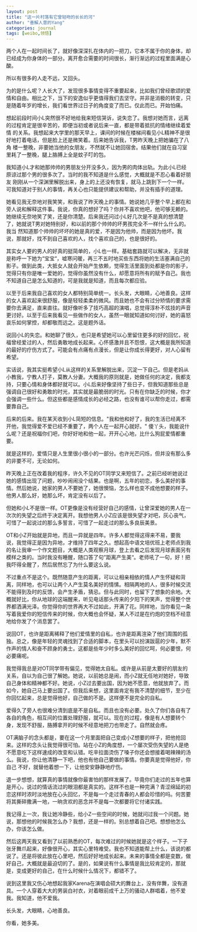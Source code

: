 ```yaml
---
layout: post
title: "这一片村落有它曾轻吻的长长的河"
author: "善解人意的Yang"
categories: journal
tags: [weibo,领悟]
---
```


两个人在一起时间长了，就好像深深扎在体内的一把刀，它本不属于你的身体，却已经成为你身体的一部分。离开愈合需要的时间很长，渐行渐远的过程里面满是心酸。

所以有很多的人走不远，又回头。

为的是什么呢？人长大了，发现很多事情变得不重要起来，比如我们曾经歌颂的爱情和自由。相比之下，当下的安逸似乎更值得我们去坚守。并非是消极的转变，只是随着年岁的增长，我们看世界过日子的角度变了而已。仅此而已。开始怕痛。

想起前段时间小L突然很不好地给我来短信哭诉，说失恋了。我想对她而言，远离的过程肯定是很辛苦的，即便当初或者说后来一直，都是带着抵抗的情绪继续着爱情 的关系。我想起来大学里的那天早上，课间的时候在楼梯间看见小L精神不是很好地打着电话，但是脸上还是微笑着。后来她告诉我，T男昨天晚上把她骗在了八角 楼一整晚，非要她当他的女朋友，不然就不让她回宿舍。结果他们就在自习室里耗了一整晚，腿上胳膊上全是蚊子叮的包。

我知道小L才和她那帅帅的男朋友分开没多久，因为男的肉体出轨。为此小L已经原谅过那个男的很多次了。当时的我不知道是什么感觉，大概就是不忍心看着好朋友 刚刚从一个深渊里解脱出来，身上的上还没有恢复，就马上跳到下一个一样。可我知道对于别人的事情，再关心也只能提供建议和帮助，并没有插手的道理。

她看见我无奈地对我笑笑，和我说了昨天晚上的事情。她说她几乎整个早上都在和旁人说和解释这件事。我说，你真的想好了吗？你并不喜欢他吧，他可够无赖的。她继续无奈地笑了笑，还是你清楚。后来我还问过小L好几次是不是真的想清楚了，她就说T男对她特别好，和以前的那个帅帅的坏男孩完全不一样什么什么的。我当 然知道那个帅帅的坏坏的她是真的爱，不是因为他帅，而是因为他坏。我说，那就好，找不到自己喜欢的人，找个喜欢自己的，也是很好的。

其实女人要的男人的好真的挺简单的，小L也一样。基础套路就可以解决，无非就是称呼一下她为“宝宝“，嘘寒问暖，再三不五时地买些东西将她的生活塞满自己的影子。做到此类，大抵女人就会开始产生依赖，觉得生活里面到处都是你的影子，觉得只有你是唯一爱她的，觉得你虽然没有什么，却愿意将所有的赋予自己。我也不知道自己是怎么知道的，可是我就是知道，而且每次都应验。

以至于后来我自己喜欢的女人都特别简单统一。长头发，大眼睛，心地善良。这样的女人喜欢起来很舒服，像是轻轻柔柔的微风。而且她也不会有过分矫情的要求需要你去满足，直来直往。就好像听多了技巧高超的演唱，总觉得淳朴不炫技的声音更讨好。以至于后来我看见一些做作的女人，虽然一眼就知道如何讨好，她的喜怒哀乐如何掌控，却都敬而远之。这是题外话。

说回小L的失恋。和她聊了很久，也只是希望她可以心里留住更多的好的回忆，祝福曾经爱过的人，然后勇敢地成长起来。心怀感激并且不怨恨，这大概是我所知道的最好的疗伤方式了。可能会有点痛有点漫长，但是让你成长得更好，对人心留有希望。

实话说，我其实挺希望小L从这样的关系里解脱出来，沉淀一下自己。但是老妈从小教我，宁教人打子，莫教人分妻。大概我的原则就是，她做任何的决定，我都支持，只要心情和身体都好就可以。小L后来好像坚持了些日子，但我知道那些总是强调自己很好和勇敢的时光，其实就是最脆弱的时光。只有在你缺乏的时候，你才会强调一些什么。但这些都是感情成长的必经之路，也没有谁可以帮你走过，都需要靠自己。

后来的后来。我在某天收到小L简短的信息。"我和他和好了，我的生活已经离不开他，我觉得爱不爱已经不重要了，两个人在一起开心就好。" 傻丫头，我能说什么呢？还是祝福你们吧，你好好地和他一起，开开心心地，比什么狗屁爱情都重要。

就是这样的，爱情只是人生里很小很小的一部分。也许光芒闪烁，但并没有那么多的非要不可，无论如何。

昨天晚上正在改着我的程序，许久不见的OT同学又来短信了。之前已经听她说过她的感情出现了问题，吵吵闹闹没个结果。也是啊，五年的初恋，多么美好的事情。然后她说，她家的男人不要她了，她很懊恼，怎么样也变不成他想要的样子。他男人那么好，她那么坏，肯定没有以后了。

但她和小L不是很一样。OT更像是没有经营好自己的感情，让曾深爱她的男人在一次次的失望之后终于决定离开。我想他男人小Z应该是很失望才对吧，灰心丧气，可惜了一起说过的那么多誓言，可惜了一起走过的那么多良辰美景。

OT和小Z开始就是异地，而且一异就是四年。许多人都觉得这得来不易，要我说，我觉得正是因为异地，才维持了四年之久。想起高中语文培优班上老师点到我的名让我审一个作文题目，大概是人类观察月球，登上去看之后发现月球表面另有模样之类的。当时我没有睡醒，随口答了句”距离产生美“。老师吼了一句，好！把我吓得全醒了，然后居然忘了为什么要这么说。

不过重点不是这个。既然随意产生的距离，可以让相亲相依的情人产生怀疑和背离，同样地，也可以让两个人产生莫名美好的情愫。相隔两地的人，很多时候交流不能得到及时的反馈，会产生矛盾，猜忌。但与此同时，也留下了想象的余地。大概就好比，你从地球的这端醒来，听见电话那头传来的夕阳下的笑声，觉得整个世界都洒满光泽。你觉得你的世界再大不过如此，开满了花。同样地，当你看见一条写着我爱你的短信传来的时候，你大概也会怀疑，某人不过是在约炮的空档不经意地给你发了个消息罢了。

说回OT，也许是距离稀释了他们爱情里的自私，也许是距离渲染了他们周围的孤独。总之，像是年轻的灵魂找到了合适的脚本，在里头可以扮演跋扈的少年，默不作声的情人和奋不顾身的勇士。这都是些年少时多么美好的回忆呵，何必要恨，何必要痛呢。

我觉得我总是对OT同学带有偏见，觉得她太自私。或许是从前是太要好的朋友的关系，自以为自己很了解她。她说，以前她总是闹，而小Z就无任地对她好，导致自己身体和精神都不好。她说，小Z过去要出国，因为她不愿意，他就放弃了。而如今，她自己马上要出国了。但我后来想，这里面肯定有我不清楚的细节，至少在你回忆起来，总是觉得他好，自己做的不是。这样便不是完全的自私。

爱得久了旁人也很难分清到底是不是自私。而且也没有必要。处久了你们各自有了各自的角色，相互间的位置处理舒服，就可以。现在的过程，像是有人想要转个身，发现不舒服，胳膊拿开的时候不经意地把刀也带走了。自然就会疼。

OT满脑子的念头都是，要在这一个月里面把自己变成小Z想要的样子，把他抢回来。这样的念头让我觉得很可怕。站在小Z的角度想，一个屡次受伤失望的人是绝不愿意吃下这样速成的改变和认错。吃辛拉面烫伤了嗓子你还会想接着喝辣辣的汤么。我说，你让他清静一下吧，他也有他自己要做的事情。你要真是觉得他好，你自己 不好，就替他着想一下，让他安安静静地疗伤。

退一步想想，就算真的事情就像你最害怕的那样发展了。毕竟你们走过的五年也算是开心，说过的情话流过的眼泪都是真实的。这样不也是一种完满？青涩绵延的初恋这样时浓时淡地放在心头回忆，不是每一个走过青春的人都会珍惜的吗。何苦要将其撕碎撒满一地，一晌贪欢的恶念并不是每一次都要将它付诸实践。

我记得上一次，我让她冷静些，给小Z一些空间的时候，她就问过我一个问题。她说，那想他的时候我怎么办？我想，还是一样的。别总想着自己吧。想想他怎么办，你该怎么做。

然后这两天我又看到了以前熟悉的OT，每次难过的时候她就是这个样子。一下子张牙舞爪起来，好像很开心，其实心里特难受。我也不知道能帮上什么，该说的都说了。还是将彼此放在心里吧，然后好好地成长起来。未来的事情全都是变数，做好自己，大概就是最迫切的了。是的，如果说有什么事情是我比较肯定的，那就是，变成更好的自己，在什么时候什么情况下，都错不了。

说到这里我又伤心地想起我家Karena在演唱会硕大的舞台上，没有伴舞，没有道具。一个人穿着大大的男装白衬衣，对着眼前成千上万的骚动人群唱着，他不爱我。我知道，他不爱我。

长头发，大眼睛，心地善良。

你看，她多美。